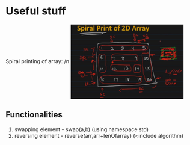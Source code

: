 # Useful stuff
Spiral printing of array: /n
<img align="center" alt="spiral printing" src="https://github.com/manohar2000/CB-Algorithms/blob/main/arrays/2d-array/spiralPrint_explaination.png" width="300px" />

## Functionalities
1. swapping element - swap(a,b) (using namespace std) 
2. reversing element - reverse(arr,arr+lenOfarray) (<include algorithm) 
